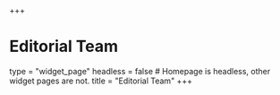 +++
# Editorial Team
type = "widget_page"
headless = false  # Homepage is headless, other widget pages are not.
title = "Editorial Team"
+++


